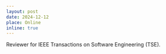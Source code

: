 ```yaml
---
layout: post
date: 2024-12-12
place: Online
inline: true
---
```


Reviewer for IEEE Transactions on Software Engineering (TSE).